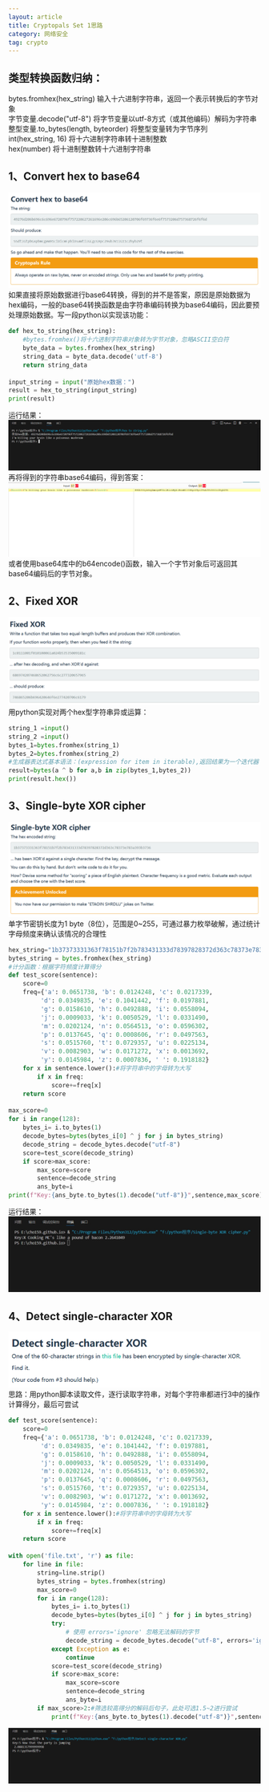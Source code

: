 ```yaml
---
layout: article
title: Cryptopals Set 1思路
category: 网络安全
tag: crypto
---
```

## 类型转换函数归纳：
bytes.fromhex(hex_string) 输入十六进制字符串，返回一个表示转换后的字节对象  
字节变量.decode("utf-8") 将字节变量以utf-8方式（或其他编码）解码为字符串  
整型变量.to_bytes(length, byteorder) 将整型变量转为字节序列  
int(hex_string, 16) 将十六进制字符串转十进制整数  
hex(number) 将十进制整数转十六进制字符串  

## 1、Convert hex to base64
![图片](/assets/png/2024-10-1.png)  
如果直接将原始数据进行base64转换，得到的并不是答案，原因是原始数据为hex编码，一般的base64转换函数是由字符串编码转换为base64编码，因此要预处理原始数据。写一段python以实现该功能：
```python
def hex_to_string(hex_string):
    #bytes.fromhex()将十六进制字符串对象转为字节对象，忽略ASCII空白符
    byte_data = bytes.fromhex(hex_string)
    string_data = byte_data.decode('utf-8')
    return string_data

input_string = input("原始hex数据：")
result = hex_to_string(input_string)
print(result)
```
运行结果：  
![图片](/assets/png/2024-10-2.png)   
再将得到的字符串base64编码，得到答案：
![图片](/assets/png/2024-10-3.png)  
 或者使用base64库中的b64encode()函数，输入一个字节对象后可返回其base64编码后的字节对象。

## 2、Fixed XOR
![图片](/assets/png/2024-10-4.png)  
用python实现对两个hex型字符串异或运算：
```python
string_1 =input()
string_2 =input()
bytes_1=bytes.fromhex(string_1)
bytes_2=bytes.fromhex(string_2)
#生成器表达式基本语法：(expression for item in iterable),返回结果为一个迭代器
result=bytes(a ^ b for a,b in zip(bytes_1,bytes_2))
print(result.hex())
```
## 3、Single-byte XOR cipher
![图片](/assets/png/2024-10-5.png)
单字节密钥长度为1 byte（8位），范围是0~255，可通过暴力枚举破解，通过统计字母频度来确认该情况的合理性
```python
hex_string="1b37373331363f78151b7f2b783431333d78397828372d363c78373e783a393b3736"
bytes_string = bytes.fromhex(hex_string)
#计分函数：根据字符频度计算得分
def test_score(sentence):
    score=0
    freq={'a': 0.0651738, 'b': 0.0124248, 'c': 0.0217339,
         'd': 0.0349835, 'e': 0.1041442, 'f': 0.0197881,
         'g': 0.0158610, 'h': 0.0492888, 'i': 0.0558094,
         'j': 0.0009033, 'k': 0.0050529, 'l': 0.0331490,
         'm': 0.0202124, 'n': 0.0564513, 'o': 0.0596302,
         'p': 0.0137645, 'q': 0.0008606, 'r': 0.0497563,
         's': 0.0515760, 't': 0.0729357, 'u': 0.0225134,
         'v': 0.0082903, 'w': 0.0171272, 'x': 0.0013692,
         'y': 0.0145984, 'z': 0.0007836, ' ': 0.1918182}
    for x in sentence.lower():#将字符串中的字母转为大写
        if x in freq:
            score+=freq[x]
    return score

max_score=0
for i in range(128):
    bytes_i= i.to_bytes(1)
    decode_bytes=bytes(bytes_i[0] ^ j for j in bytes_string)
    decode_string = decode_bytes.decode("utf-8")
    score=test_score(decode_string)
    if score>max_score:
        max_score=score
        sentence=decode_string
        ans_byte=i
print(f"Key:{ans_byte.to_bytes(1).decode("utf-8")}",sentence,max_score)
```
运行结果：  
![图片](/assets/png/2024-10-6.png)

## 4、Detect single-character XOR
![图片](/assets/png/2024-10-7.png)
思路：用python脚本读取文件，逐行读取字符串，对每个字符串都进行3中的操作计算得分，最后可尝试  
```python
def test_score(sentence):
    score=0
    freq={'a': 0.0651738, 'b': 0.0124248, 'c': 0.0217339,
         'd': 0.0349835, 'e': 0.1041442, 'f': 0.0197881,
         'g': 0.0158610, 'h': 0.0492888, 'i': 0.0558094,
         'j': 0.0009033, 'k': 0.0050529, 'l': 0.0331490,
         'm': 0.0202124, 'n': 0.0564513, 'o': 0.0596302,
         'p': 0.0137645, 'q': 0.0008606, 'r': 0.0497563,
         's': 0.0515760, 't': 0.0729357, 'u': 0.0225134,
         'v': 0.0082903, 'w': 0.0171272, 'x': 0.0013692,
         'y': 0.0145984, 'z': 0.0007836, ' ': 0.1918182}
    for x in sentence.lower():#将字符串中的字母转为大写
        if x in freq:
            score+=freq[x]
    return score

with open('file.txt', 'r') as file:
    for line in file:
        string=line.strip()
        bytes_string = bytes.fromhex(string)
        max_score=0
        for i in range(128):
            bytes_i= i.to_bytes(1)
            decode_bytes=bytes(bytes_i[0] ^ j for j in bytes_string)
            try:
                # 使用 errors='ignore' 忽略无法解码的字节
                decode_string = decode_bytes.decode("utf-8", errors='ignore')
            except Exception as e:
                continue
            score=test_score(decode_string)
            if score>max_score:
                max_score=score
                sentence=decode_string
                ans_byte=i
        if max_score>2:#筛选较高得分的解码后句子，此处可选1.5~2进行尝试
            print(f"Key:{ans_byte.to_bytes(1).decode("utf-8")}",sentence,max_score)
```
![图片](/assets/png/2024-10-8.png)